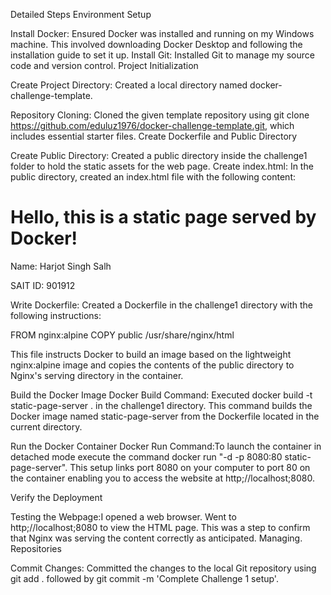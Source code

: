 Detailed Steps
Environment Setup

Install Docker: Ensured Docker was installed and running on my Windows machine. This involved downloading Docker Desktop and following the installation guide to set it up.
Install Git: Installed Git to manage my source code and version control.
Project Initialization

Create Project Directory: Created a local directory named docker-challenge-template.

Repository Cloning: Cloned the given template repository using git clone https://github.com/eduluz1976/docker-challenge-template.git, which includes essential starter files.
Create Dockerfile and Public Directory

Create Public Directory: Created a public directory inside the challenge1 folder to hold the static assets for the web page.
Create index.html: In the public directory, created an index.html file with the following content:

<!DOCTYPE html>
<html lang="en">
<head>
    <meta charset="UTF-8">
    <meta name="viewport" content="width=device-width, initial-scale=1.0">
    <title>Static Page</title>
</head>
<body>
    <h1>Hello, this is a static page served by Docker!</h1>
    <p>Name: Harjot Singh Salh</p>
    <p>SAIT ID: 901912</p>
</body>
</html>

Write Dockerfile: Created a Dockerfile in the challenge1 directory with the following instructions:

FROM nginx:alpine
COPY public /usr/share/nginx/html

This file instructs Docker to build an image based on the lightweight nginx:alpine image and copies the contents of the public directory to Nginx's serving directory in the container.

Build the Docker Image
Docker Build Command: Executed docker build -t static-page-server . in the challenge1 directory. This command builds the Docker image named static-page-server from the Dockerfile located in the current directory.


Run the Docker Container
Docker Run Command:To launch the container in detached mode execute the command docker run "-d -p 8080:80 static-page-server". This setup links port 8080 on your computer to port 80 on the container enabling you to access the website at http;//localhost;8080.


Verify the Deployment

Testing the Webpage:I opened a web browser. Went to http;//localhost;8080 to view the HTML page. This was a step to confirm that Nginx was serving the content correctly as anticipated.
Managing. Repositories

Commit Changes: Committed the changes to the local Git repository using git add . followed by git commit -m 'Complete Challenge 1 setup'.
